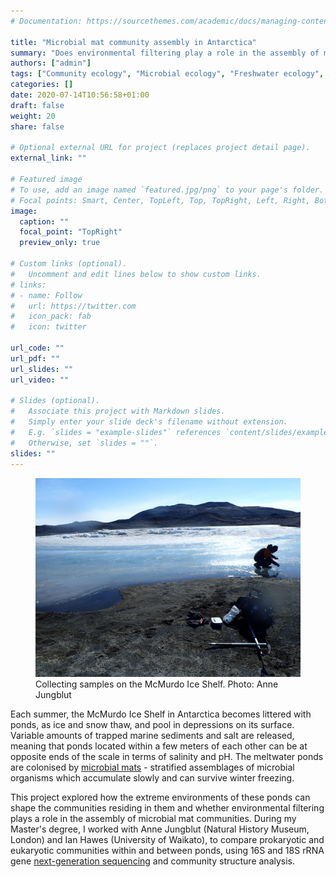 ```yaml
---
# Documentation: https://sourcethemes.com/academic/docs/managing-content/

title: "Microbial mat community assembly in Antarctica"
summary: "Does environmental filtering play a role in the assembly of microbial mat communities?"
authors: ["admin"]
tags: ["Community ecology", "Microbial ecology", "Freshwater ecology", "Past"]
categories: []
date: 2020-07-14T10:56:58+01:00
draft: false
weight: 20
share: false

# Optional external URL for project (replaces project detail page).
external_link: ""

# Featured image
# To use, add an image named `featured.jpg/png` to your page's folder.
# Focal points: Smart, Center, TopLeft, Top, TopRight, Left, Right, BottomLeft, Bottom, BottomRight.
image:
  caption: ""
  focal_point: "TopRight"
  preview_only: true

# Custom links (optional).
#   Uncomment and edit lines below to show custom links.
# links:
# - name: Follow
#   url: https://twitter.com
#   icon_pack: fab
#   icon: twitter

url_code: ""
url_pdf: ""
url_slides: ""
url_video: ""

# Slides (optional).
#   Associate this project with Markdown slides.
#   Simply enter your slide deck's filename without extension.
#   E.g. `slides = "example-slides"` references `content/slides/example-slides.md`.
#   Otherwise, set `slides = ""`.
slides: ""
---
```


<figure>
  <img src="featured.jpg" width = "800">
  <figcaption>Collecting samples on the McMurdo Ice Shelf. Photo: Anne Jungblut</figcaption>
</figure>

Each summer, the McMurdo Ice Shelf in Antarctica becomes littered with ponds, as ice and snow thaw, and pool in depressions on its surface. Variable amounts of trapped marine sediments and salt are released, meaning that ponds located within a few meters of each other can be at opposite ends of the scale in terms of salinity and pH. The meltwater ponds are colonised by [microbial mats](https://en.wikipedia.org/wiki/Microbial_mat) - stratified assemblages of microbial organisms which accumulate slowly and can survive winter freezing.

This project explored how the extreme environments of these ponds can shape the communities residing in them and whether environmental filtering plays a role in the assembly of microbial mat communities. During my Master's degree, I worked with Anne Jungblut (Natural History Museum, London) and Ian Hawes (University of Waikato), to compare prokaryotic and eukaryotic communities within and between ponds, using 16S and 18S rRNA gene [next-generation sequencing](https://en.wikipedia.org/wiki/Massive_parallel_sequencing) and community structure analysis.
